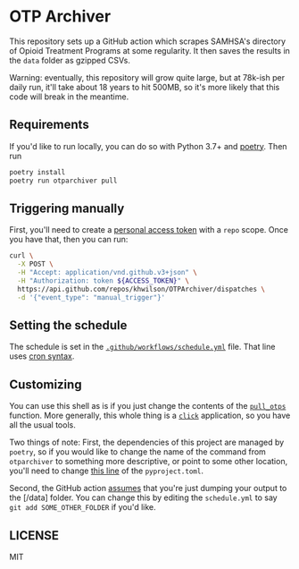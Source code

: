 # OTP Archiver

This repository sets up a GitHub action which scrapes SAMHSA's directory of Opioid Treatment Programs at some regularity. It then saves the results in the `data` folder as gzipped CSVs.

Warning: eventually, this repository will grow quite large, but at 78k-ish per daily run, it'll take about 18 years to hit 500MB, so it's more likely that this code will break in the meantime.

## Requirements

If you'd like to run locally, you can do so with Python 3.7+ and [poetry](https://python-poetry.org/). Then run

```bash
poetry install
poetry run otparchiver pull
```

## Triggering manually

First, you'll need to create a [personal access token](https://docs.github.com/en/github/authenticating-to-github/creating-a-personal-access-token) with a `repo` scope. Once you have that, then you can run:

```bash
curl \
  -X POST \
  -H "Accept: application/vnd.github.v3+json" \
  -H "Authorization: token ${ACCESS_TOKEN}" \
  https://api.github.com/repos/khwilson/OTPArchiver/dispatches \
  -d '{"event_type": "manual_trigger"}'
```

## Setting the schedule

The schedule is set in the [`.github/workflows/schedule.yml`](https://github.com/khwilson/OTPArchiver/blob/master/.github/workflows/schedule.yml#L4) file. That line uses [cron syntax](https://crontab.guru/).

## Customizing

You can use this shell as is if you just change the contents of the [`pull_otps`](https://github.com/khwilson/OTPArchiver/blob/master/otparchiver/cli.py#L41) function. More generally, this whole thing is a [`click`](https://click.palletsprojects.com/en/7.x/) application, so you have all the usual tools.

Two things of note: First, the dependencies of this project are managed by `poetry`, so if you would like to change the name of the command from `otparchiver` to something more descriptive, or point to some other location, you'll need to change [this line](https://github.com/khwilson/OTPArchiver/blob/master/pyproject.toml#L20) of the `pyproject.toml`.

Second, the GitHub action [assumes](https://github.com/khwilson/OTPArchiver/blob/master/.github/workflows/schedule.yml#L46) that you're just dumping your output to the [/data] folder. You can change this by editing the `schedule.yml` to say `git add SOME_OTHER_FOLDER` if you'd like.

## LICENSE

MIT
